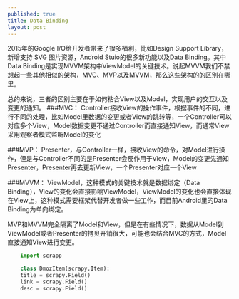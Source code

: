 ```yaml
---
published: true
title: Data Binding
layout: post
---
```

2015年的Google I/O给开发者带来了很多福利，比如Design Support Library，新增支持 SVG 图片资源，Android Stuio的很多新功能以及Data Binding。其中Data Binding是实现MVVM架构中ViewModel的关键技术。说起MVVM我们不禁想起一些其他相似的架构，MVC、MVP以及MVVM，那么这些架构的的区别在哪里。

总的来说，三者的区别主要在于如何粘合View以及Model，实现用户的交互以及变更的通知。
###MVC：
Controller接收View的操作事件，根据事件的不同，进行不同的处理，比如Model里数据的变更或者View的跳转等，一个Controller可以对应多个View，Model数据变更不通过Controller而直接通知View，而通常View采用观察者模式监听Model的变化
	
###MVP：
Presenter，与Controller一样，接收View的命令，对Model进行操作，但是与Controller不同的是Presenter会反作用于View，Model的变更先通知Presenter，Presenter再去更新View，一个Presenter对应一个View
	
###MVVM：
ViewModel，这种模式的关键技术就是数据绑定（Data Binding），View的变化会直接影响ViewModel，ViewModel的变化也会直接体现在View上，这种模式需要框架代替开发者做一些工作，而目前Android里的Data Binding为单向绑定。
	

MVP和MVVM完全隔离了Model和View，但是在有些情况下，数据从Model到ViewModel或者Presenter的拷贝开销很大，可能也会结合MVC的方式，Model直接通知View进行变更。

```python
	import scrapp

	class DmozItem(scrapy.Item):
    title = scrapy.Field()
    link = scrapy.Field()
    desc = scrapy.Field()
```